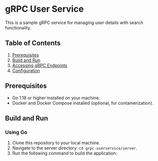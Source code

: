# gRPC User Service

This is a sample gRPC service for managing user details with search functionality.

## Table of Contents
1. [Prerequisites](#prerequisites)
2. [Build and Run](#build-and-run)
3. [Accessing gRPC Endpoints](#accessing-grpc-endpoints)
4. [Configuration](#configuration)

## Prerequisites
- Go 1.18 or higher installed on your machine.
- Docker and Docker Compose installed (optional, for containerization).

## Build and Run

### Using Go
1. Clone this repository to your local machine.
2. Navigate to the server directory: `cd grpc-userservice/server`.
3. Run the following command to build the application:

